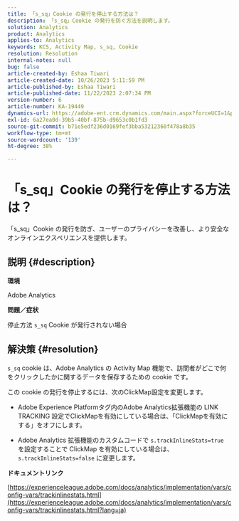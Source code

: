 ```yaml
---
title: 「s_sq」Cookie の発行を停止する方法は？
description: 「s_sq」Cookie の発行を防ぐ方法を説明します。
solution: Analytics
product: Analytics
applies-to: Analytics
keywords: KCS, Activity Map, s_sq, Cookie
resolution: Resolution
internal-notes: null
bug: false
article-created-by: Eshaa Tiwari
article-created-date: 10/26/2023 5:11:59 PM
article-published-by: Eshaa Tiwari
article-published-date: 11/22/2023 2:07:34 PM
version-number: 6
article-number: KA-19449
dynamics-url: https://adobe-ent.crm.dynamics.com/main.aspx?forceUCI=1&pagetype=entityrecord&etn=knowledgearticle&id=3b2861c3-2274-ee11-9ae7-6045bd0063aa
exl-id: 6a27ea0d-39b5-40bf-875b-d9653c0b1fd3
source-git-commit: b71e5edf236d0169fef3bba53212360f478a8b35
workflow-type: tm+mt
source-wordcount: '139'
ht-degree: 38%

---
```


# 「s_sq」Cookie の発行を停止する方法は？


「s_sq」Cookie の発行を防ぎ、ユーザーのプライバシーを改善し、より安全なオンラインエクスペリエンスを提供します。

## 説明 {#description}


<b>環境</b>

Adobe Analytics

<b>問題／症状</b>

停止方法 `s_sq` Cookie が発行されない場合


## 解決策 {#resolution}


`s_sq` cookie は、Adobe Analytics の Activity Map 機能で、訪問者がどこで何をクリックしたかに関するデータを保存するための cookie です。

この cookie の発行を停止するには、次のClickMap設定を変更します。

- Adobe Experience Platformタグ内のAdobe Analytics拡張機能の LINK TRACKING 設定でClickMapを有効にしている場合は、「ClickMapを有効にする」をオフにします。

- Adobe Analytics 拡張機能のカスタムコードで `s.trackInlineStats=true` を設定することで ClickMap を有効にしている場合は、`s.trackInlineStats=false` に変更します。

<b>ドキュメントリンク</b>

[https://experienceleague.adobe.com/docs/analytics/implementation/vars/config-vars/trackinlinestats.html](https://experienceleague.adobe.com/docs/analytics/implementation/vars/config-vars/trackinlinestats.html?lang=ja)

